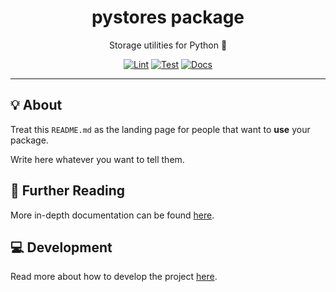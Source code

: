 <h1 align="center">pystores package</h1>

<div align="center">

Storage utilities for Python 🐍

[![Lint](https://github.com/radio-aktywne/package-pystores/actions/workflows/lint.yaml/badge.svg)](https://github.com/radio-aktywne/package-pystores/actions/workflows/lint.yaml)
[![Test](https://github.com/radio-aktywne/package-pystores/actions/workflows/test.yaml/badge.svg)](https://github.com/radio-aktywne/package-pystores/actions/workflows/test.yaml)
[![Docs](https://github.com/radio-aktywne/package-pystores/actions/workflows/docs.yaml/badge.svg)](https://github.com/radio-aktywne/package-pystores/actions/workflows/docs.yaml)

</div>

---

## 💡 About

Treat this `README.md` as the landing page for people
that want to **use** your package.

Write here whatever you want to tell them.

## 📄 Further Reading

More in-depth documentation can be found
[here](https://radio-aktywne.github.io/package-pystores).

## 💻 Development

Read more about how to develop the project
[here](https://github.com/radio-aktywne/package-pystores/blob/main/CONTRIBUTING.md).
